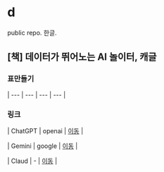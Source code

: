 # d
public repo. 한글.

## [책] 데이터가 뛰어노는 AI 놀이터, 캐글

### 표만들기
| --- | --- | --- | --- |

### 링크
| ChatGPT | openai | [이동](https://chatgpt.com/) |

| Gemini | google | [이동](https://gemini.google.com/app) |

| Claud | - | [이동](https://claude.ai/chats) |
